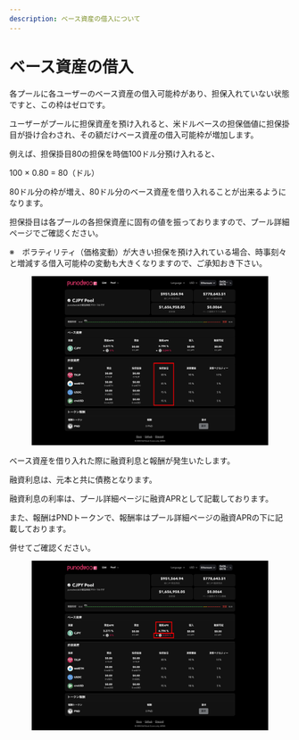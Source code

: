 ```yaml
---
description: ベース資産の借入について
---
```


# ベース資産の借入

各プールに各ユーザーのベース資産の借入可能枠があり、担保入れていない状態ですと、この枠はゼロです。

ユーザーがプールに担保資産を預け入れると、米ドルベースの担保価値に担保掛目が掛け合わされ、その額だけベース資産の借入可能枠が増加します。

例えば、担保掛目80の担保を時価100ドル分預け入れると、

100 × 0.80 = 80（ドル）

80ドル分の枠が増え、80ドル分のベース資産を借り入れることが出来るようになります。

担保掛目は各プールの各担保資産に固有の値を振っておりますので、プール詳細ページでご確認ください。

※　ボラティリティ（価格変動）が大きい担保を預け入れている場合、時事刻々と増減する借入可能枠の変動も大きくなりますので、ご承知おき下さい。

<figure><img src="../.gitbook/assets/Group 13_1.png" alt=""><figcaption></figcaption></figure>

ベース資産を借り入れた際に融資利息と報酬が発生いたします。

融資利息は、元本と共に債務となります。

融資利息の利率は、プール詳細ページに融資APRとして記載しております。

また、報酬はPNDトークンで、報酬率はプール詳細ページの融資APRの下に記載しております。

併せてご確認ください。

<figure><img src="../.gitbook/assets/Group 13_2.png" alt=""><figcaption></figcaption></figure>
